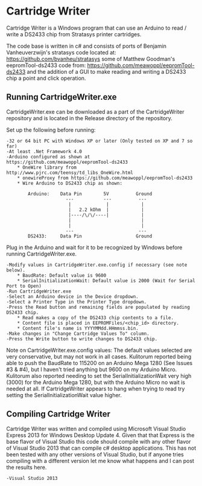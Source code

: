 Cartridge Writer
================

Cartridge Writer is a Windows program that can use an Arduino to read / write a
DS2433 chip from Stratasys printer cartridges.

The code base is written in c# and consists of ports of Benjamin
Vanheuverzwijn's stratasys code located at:
	https://github.com/bvanheu/stratasys
some of Matthew Goodman's eepromTool-ds2433 code from:
	https://github.com/meawoppl/eepromTool-ds2433
and the addition of a GUI to make reading and writing a DS2433 chip a point and
click operation.

Running CartridgeWriter.exe
----
CartridgeWriter.exe can be downloaded as a part of the CartridgeWriter repository
and is located in the Release directory of the repository.  

Set up the following before running:

	-32 or 64 bit PC with Windows XP or later (Only tested on XP and 7 so far)
	-At least .Net Framework 4.0
	-Arduino configured as shown at https://github.com/meawoppl/eepromTool-ds2433
		* OneWire library from http://www.pjrc.com/teensy/td_libs_OneWire.html
		* onewireProxy from https://github.com/meawoppl/eepromTool-ds2433
		* Wire Arduino to DS2433 chip as shown:
		
			Arduino:	Data Pin		5V			Ground
						  ---			---			 ---
						   |			 |			  |
						   |   2.2 kOhm	 |			  |
						   |----/\/\/----|			  |
						   |						  |
						   |						  |
						  ---						 ---
			DS2433:		Data Pin					Ground

Plug in the Arduino and wait for it to be recognized by Windows before running
CartridgeWriter.exe.

	-Modify values in CartridgeWriter.exe.config if necessary (see note below).
		* BaudRate: Default value is 9600 
		* SerialInitializationWait: Default value is 2000 (Wait for Serial Port to Open) 
	-Run CartridgeWriter.exe
	-Select an Arduino device in the Device dropdown.
	-Select a Printer Type in the Printer Type dropdown.
	-Press the Read button and remaining fields are populated by reading DS2433 chip.
		* Read makes a copy of the DS2433 chip contents to a file.
		* Content file is placed in EEPROMFiles/<chip_id> directory.
		* Content file's name is YYYYMMdd.HHmmss.bin.
	-Make changes in "Change Cartridge Values To" column.
	-Press the Write button to write changes to DS2433 chip.

Note on CartridgeWriter.exe.config values:
The default values selected are very conservative, but may not work in all cases.
Kulitorum reported being able to push the BaudRate to 115200 on an Arduino Mega
1280 (See Issues #3 & #4), but I haven't tried anything but 9600 on my Arduino Micro.
Kulitorum also reported needing to set the SerialInitializationWait very high (3000)
for the Arduino Mega 1280, but with the Arduino Micro no wait is needed at all.
If CartridgeWriter appears to hang when trying to read try setting the
SerialInitializationWait value higher.

Compiling Cartridge Writer
----
Cartridge Writer was written and compiled using Microsoft Visual Studio Express 2013
for Windows Desktop Update 4.  Given that that Express is the base flavor of Visual
Studio this code should compile with any other flavor of Visual Studio 2013 that can
compile c# desktop applications.  This has not been tested with any other versions
of Visual Studio, but if anyone tries compiling with a different version let me know
what happens and I can post the results here.

	-Visual Studio 2013
	

